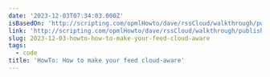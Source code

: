 ```yaml
---
date: '2023-12-03T07:34:03.000Z'
isBasedOn: 'http://scripting.com/opmlHowto/dave/rssCloud/walkthrough/publisher.html'
link: 'http://scripting.com/opmlHowto/dave/rssCloud/walkthrough/publisher.html'
slug: 2023-12-03-howto-how-to-make-your-feed-cloud-aware
tags:
  - code
title: 'HowTo: How to make your feed cloud-aware'
---
```


